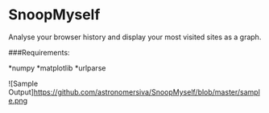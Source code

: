 # SnoopMyself

Analyse your browser history and display your most visited sites as a graph.

###Requirements:

*numpy
*matplotlib
*urlparse

![Sample Output]https://github.com/astronomersiva/SnoopMyself/blob/master/sample.png
